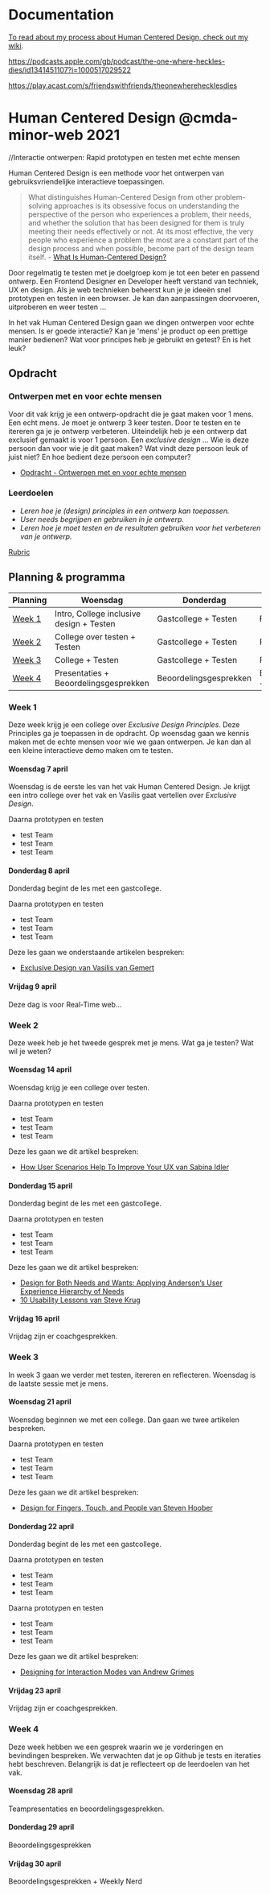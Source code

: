 # Documentation

[To read about my process about Human Centered Design, check out my wiki](https://github.com/dewarian/human-centered-design-2021/wiki).

https://podcasts.apple.com/gb/podcast/the-one-where-heckles-dies/id1341451107?i=1000517029522

https://play.acast.com/s/friendswithfriends/theonewherehecklesdies

# Human Centered Design @cmda-minor-web 2021

//Interactie ontwerpen: Rapid prototypen en testen met echte mensen

Human Centered Design is een methode voor het ontwerpen van gebruiksvriendelijke interactieve toepassingen.

> What distinguishes Human-Centered Design from other problem-solving approaches is its obsessive focus on understanding the perspective of the person who experiences a problem, their needs, and whether the solution that has been designed for them is truly meeting their needs effectively or not. At its most effective, the very people who experience a problem the most are a constant part of the design process and when possible, become part of the design team itself. - [What Is Human-Centered Design?](https://medium.com/dc-design/what-is-human-centered-design-6711c09e2779)

Door regelmatig te testen met je doelgroep kom je tot een beter en passend ontwerp. Een Frontend Designer en Developer heeft verstand van techniek, UX en design. Als je web technieken beheerst kun je je ideeën snel prototypen en testen in een browser. Je kan dan aanpassingen doorvoeren, uitproberen en weer testen ...

In het vak Human Centered Design gaan we dingen ontwerpen voor echte mensen. Is er goede interactie? Kan je 'mens' je product op een prettige manier bedienen? Wat voor principes heb je gebruikt en getest? En is het leuk?

## Opdracht

### Ontwerpen met en voor echte mensen

Voor dit vak krijg je een ontwerp-opdracht die je gaat maken voor 1 mens. Een echt mens. Je moet je ontwerp 3 keer testen. Door te testen en te itereren ga je je ontwerp verbeteren. Uiteindelijk heb je een ontwerp dat exclusief gemaakt is voor 1 persoon. Een _exclusive design_ ... Wie is deze persoon dan voor wie je dit gaat maken? Wat vindt deze persoon leuk of juist niet? En hoe bedient deze persoon een computer?

- [Opdracht - Ontwerpen met en voor echte mensen](course/Opdracht1.md)

### Leerdoelen

- _Leren hoe je (design) principles in een ontwerp kan toepassen._
- _User needs begrijpen en gebruiken in je ontwerp._
- _Leren hoe je moet testen en de resultaten gebruiken voor het verbeteren van je ontwerp._

[Rubric](https://docs.google.com/spreadsheets/d/1no32c9YyAP78VMcqfA5i5at2OrxP9ce1d8dVGnii4Vs/)

## Planning & programma

| Planning          | Woensdag                                 | Donderdag              | Vrijdag                              |
| ----------------- | ---------------------------------------- | ---------------------- | ------------------------------------ |
| [Week 1](#week-1) | Intro, College inclusive design + Testen | Gastcollege + Testen   | ~~Feedbackgesprekken~~               |
| [Week 2](#week-2) | College over testen + Testen             | Gastcollege + Testen   | Feedbackgesprekken                   |
| [Week 3](#week-3) | College + Testen                         | Gastcollege + Testen   | Feedbackgesprekken                   |
| [Week 4](#week-4) | Presentaties + Beoordelingsgesprekken    | Beoordelingsgesprekken | Beoordelingsgesprekken + Weekly Nerd |

### Week 1

Deze week krijg je een college over _Exclusive Design Principles_. Deze Principles ga je toepassen in de opdracht. Op woensdag gaan we kennis maken met de echte mensen voor wie we gaan ontwerpen. Je kan dan al een kleine interactieve demo maken om te testen.

#### Woensdag 7 april

Woensdag is de eerste les van het vak Human Centered Design. Je krijgt een intro college over het vak en Vasilis gaat vertellen over _Exclusive Design_.

Daarna prototypen en testen

- test Team
- test Team
- test Team

#### Donderdag 8 april

Donderdag begint de les met een gastcollege.

Daarna prototypen en testen

- test Team
- test Team
- test Team

Deze les gaan we onderstaande artikelen bespreken:

- [Exclusive Design van Vasilis van Gemert](https://exclusive-design.vasilis.nl/)

#### Vrijdag 9 april

Deze dag is voor Real-Time web...

### Week 2

Deze week heb je het tweede gesprek met je mens. Wat ga je testen? Wat wil je weten?

#### Woensdag 14 april

Woensdag krijg je een college over testen.

Daarna prototypen en testen

- test Team
- test Team
- test Team

Deze les gaan we dit artikel bespreken:

- [How User Scenarios Help To Improve Your UX van Sabina Idler](https://usabilla.com/blog/how-user-scenarios-help-to-improve-your-ux/)

#### Donderdag 15 april

Donderdag begint de les met een gastcollege.

Daarna prototypen en testen

- test Team
- test Team
- test Team

Deze les gaan we dit artikel bespreken:

- [Design for Both Needs and Wants: Applying Anderson’s User Experience Hierarchy of Needs](https://thevisualcommunicationguy.com/2018/11/08/design-for-both-needs-and-wants-applying-andersons-user-experience-hierarchy-of-needs/)
- [10 Usability Lessons van Steve Krug](https://www.uxbooth.com/articles/10-usability-lessons-from-steve-krugs-dont-make-me-think/)

#### Vrijdag 16 april

Vrijdag zijn er coachgesprekken.

### Week 3

In week 3 gaan we verder met testen, itereren en reflecteren. Woensdag is de laatste sessie met je mens.

#### Woensdag 21 april

Woensdag beginnen we met een college. Dan gaan we twee artikelen bespreken.

Daarna prototypen en testen

- test Team
- test Team
- test Team

Deze les gaan we dit artikel bespreken:

- [Design for Fingers, Touch, and People van Steven Hoober](https://www.uxmatters.com/mt/archives/2017/03/design-for-fingers-touch-and-people-part-1.php)

#### Donderdag 22 april

Donderdag begint de les met een gastcollege.

Daarna prototypen en testen

- test Team
- test Team
- test Team

Daarna prototypen en testen

- test Team
- test Team
- test Team

Deze les gaan we dit artikel bespreken:

- [Designing for Interaction Modes van Andrew Grimes](https://alistapart.com/article/designing-for-interaction-modes/)

#### Vrijdag 23 april

Vrijdag zijn er coachgesprekken.

### Week 4

Deze week hebben we een gesprek waarin we je vorderingen en bevindingen bespreken. We verwachten dat je op Github je tests en iteraties hebt beschreven. Belangrijk is dat je reflecteert op de leerdoelen van het vak.

#### Woensdag 28 april

Teampresentaties en beoordelingsgesprekken.

#### Donderdag 29 april

Beoordelingsgesprekken

#### Vrijdag 30 april

Beoordelingsgesprekken + Weekly Nerd

<!-- Add a link to your live demo in Github Pages 🌐-->

<!-- ☝️ replace this description with a description of your own work -->

<!-- replace the code in the /docs folder with your own, so you can showcase your work with GitHub Pages 🌍 -->

<!-- Add a nice poster image here at the end of the week, showing off your shiny frontend 📸 -->

<!-- Maybe a table of contents here? 📚 -->

<!-- How about a section that describes how to install this project? 🤓 -->

<!-- ...but how does one use this project? What are its features 🤔 -->

<!-- Maybe a checklist of done stuff and stuff still on your wishlist? ✅ -->

<!-- How about a license here? 📜 (or is it a licence?) 🤷 -->
